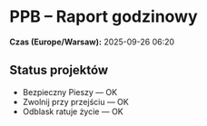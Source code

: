# PPB – Raport godzinowy
**Czas (Europe/Warsaw):** 2025-09-26 06:20

## Status projektów
- Bezpieczny Pieszy — OK
- Zwolnij przy przejściu — OK
- Odblask ratuje życie — OK

